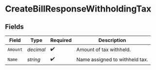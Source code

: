 # CreateBillResponseWithholdingTax


## Fields

| Field                          | Type                           | Required                       | Description                    |
| ------------------------------ | ------------------------------ | ------------------------------ | ------------------------------ |
| `Amount`                       | *decimal*                      | :heavy_check_mark:             | Amount of tax withheld.        |
| `Name`                         | *string*                       | :heavy_check_mark:             | Name assigned to withheld tax. |